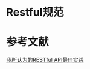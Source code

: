 # Restful规范





# 参考文献

[我所认为的RESTful API最佳实践](https://www.scienjus.com/my-restful-api-best-practices/)